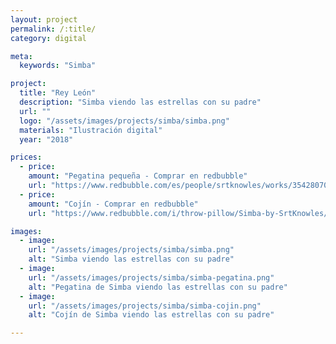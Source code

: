```yaml
---
layout: project
permalink: /:title/
category: digital

meta:
  keywords: "Simba"

project:
  title: "Rey León"
  description: "Simba viendo las estrellas con su padre"
  url: ""
  logo: "/assets/images/projects/simba/simba.png"
  materials: "Ilustración digital"
  year: "2018"

prices:
  - price:
    amount: "Pegatina pequeña - Comprar en redbubble"
    url: "https://www.redbubble.com/es/people/srtknowles/works/35428070-simba?asc=u&p=sticker&rel=carousel"
  - price:
    amount: "Cojín - Comprar en redbubble"
    url: "https://www.redbubble.com/i/throw-pillow/Simba-by-SrtKnowles/35428070.5X2YF"  

images:
  - image:
    url: "/assets/images/projects/simba/simba.png"
    alt: "Simba viendo las estrellas con su padre"
  - image:  
    url: "/assets/images/projects/simba/simba-pegatina.png"
    alt: "Pegatina de Simba viendo las estrellas con su padre"
  - image:
    url: "/assets/images/projects/simba/simba-cojin.png"
    alt: "Cojín de Simba viendo las estrellas con su padre"

---
```

